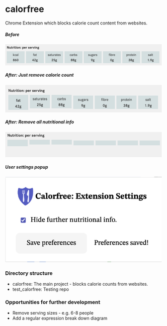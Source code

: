 # calorfree

Chrome Extension which blocks calorie count content from websites.

##### Before
![Before calorfree extension](https://github.com/technologeve/calorfree/blob/main/readme-images/before.png)
##### After: Just remove calorie count
![After calorfree extension: just calories](https://github.com/technologeve/calorfree/blob/main/readme-images/just_calories.png)
##### After: Remove all nutritional info
![After calorfree extension: all nutritional info](https://github.com/technologeve/calorfree/blob/main/readme-images/all_info.png)


##### User settings popup
![Screenshot of user settings popup](https://github.com/technologeve/calorfree/blob/main/readme-images/user_settings.png?)

### Directory structure
- calorfree: The main project - blocks calorie counts from websites.
- test_calorfree: Testing repo

### Opportunities for further development
- Remove serving sizes - e.g. 6-8 people
- Add a regular expression break down diagram